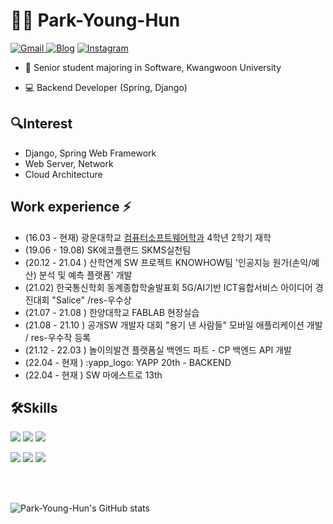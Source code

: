# 👨‍💻 Park-Young-Hun


<p align="left">
 <a href="https://mail.google.com/mail/?view=cm&amp;fs=1&amp;to=pyhpyh0670@gmail.com" target="_blank">
<img alt="Gmail" src="https://img.shields.io/badge/Gmail-D14836?style=flat-square&logo=gmail&logoColor=white" />
</a>
<a href="https://pyh0502.tistory.com/" target="_blank"><img alt="Blog" src="https://img.shields.io/badge/Blog-black?style=flat-square&logo=blogger&logoColor=white" ></a>
 <a href="https://www.instagram.com/0.__.hun/" target="_blank"><img alt="Instagram" src="https://img.shields.io/badge/Instagram-%23E4405F.svg?&style=flat-square&logo=Instagram&logoColor=white"/></a>
 </p>
 
 - 📖 Senior student majoring in Software, Kwangwoon University

 - 💻 Backend Developer (Spring, Django)

## 🔍Interest
<ul>
  <li>Django, Spring Web Framework</li>
  <li>Web Server, Network</li>
  <li>Cloud Architecture</li>
</ul>

## Work experience ⚡
- (16.03 - 현재) 광운대학교 [컴퓨터소프트웨어학과](https://cs.kw.ac.kr:501/main/main.php) 4학년 2학기 재학
- (19.06 - 19.08) SK에코플랜드 SKMS실천팀
- (20.12 - 21.04 ) 산학연계 SW 프로젝트 KNOWHOW팀 '인공지능 원가(손익/예산) 분석 및 예측 플랫폼' 개발
- (21.02) 한국통신학회 동계종합학술발표회 5G/AI기반 ICT융합서비스 아이디어 경진대회 "Salice" /res-우수상
- (21.07 - 21.08 ) 한양대학교 FABLAB 현장실습
- (21.08 - 21.10 ) 공개SW 개발자 대회 "용기 낸 사람들" 모바일 애플리케이션 개발 / res-우수작 등록
- (21.12 - 22.03 ) 놀이의발견 플랫폼실 백엔드 파트 - CP 백엔드 API 개발
- (22.04 - 현재 ) :yapp_logo: YAPP 20th - BACKEND
- (22.04 - 현재 ) SW 마에스트로 13th

## 🛠️Skills
<p align="left">
<img src="https://img.shields.io/badge/DJANGO-black?style=flat-square&logo=Django&logoColor=white"/></a>
<img src="https://img.shields.io/badge/MySQL-4479A1?style=flat-square&logo=MySQL&logoColor=white"/></a>
<img src="https://img.shields.io/badge/AmazonAws-orange?style=flat-square&logo=Amazon-Aws&logoColor=white"/></a>
</p>
<p align="left">
<img src="https://img.shields.io/badge/Python-3776AB?style=flat-square&logo=Python&logoColor=white"/></a>
<img src="https://img.shields.io/badge/Java-007396?style=flat-square&logo=Java&logoColor=white"/></a>
<img src="https://img.shields.io/badge/language-navy?style=flat-square&logo=C&logoColor=white"/></a>
<components&logoColor=white"/></a>
</p>
</br>
</br>

![Park-Young-Hun's GitHub stats](https://github-readme-stats.vercel.app/api?username=Park-Young-Hun&show_icons=true&theme=compact)


  
